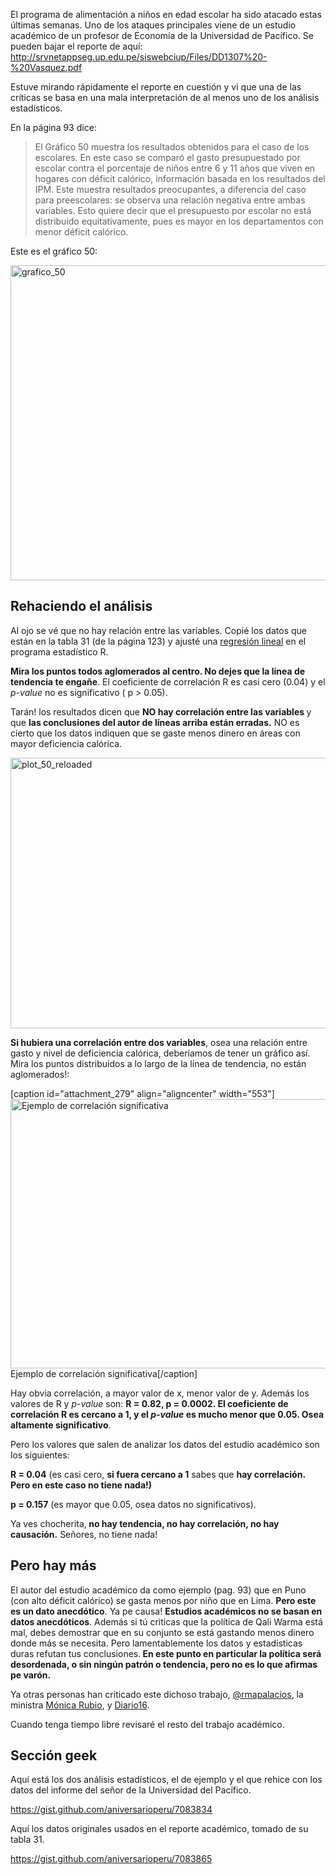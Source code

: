 El programa de alimentación a niños en edad escolar ha sido atacado estas últimas semanas. Uno de los ataques principales viene de un estudio académico de un profesor de Economía de la Universidad de Pacífico. Se pueden bajar el reporte de aquí: <a href="http://srvnetappseg.up.edu.pe/siswebciup/Files/DD1307%20-%20Vasquez.pdf">http://srvnetappseg.up.edu.pe/siswebciup/Files/DD1307%20-%20Vasquez.pdf</a>

Estuve mirando rápidamente el reporte en cuestión y vi que una de las críticas se basa en una mala interpretación de al menos uno de los análisis estadísticos.

En la página 93 dice:
<blockquote>El Gráfico 50 muestra los resultados obtenidos para el caso de los escolares. En este caso se comparó el gasto presupuestado por escolar contra el porcentaje de niños entre 6 y 11 años que viven en hogares con déficit calórico, información basada en los resultados del IPM. Este muestra resultados preocupantes, a diferencia del caso para preescolares: se observa una relación negativa entre ambas variables. Esto quiere decir que el presupuesto por escolar no está distribuido equitativamente, pues es mayor en los departamentos con menor déficit calórico.</blockquote>
Este es el gráfico 50:

<a href="http://aniversarioperu.files.wordpress.com/2013/10/grafico_50.png"><img class="aligncenter size-large wp-image-262" alt="grafico_50" src="http://aniversarioperu.files.wordpress.com/2013/10/grafico_50.png?w=630" width="630" height="504" /></a>
<h2>Rehaciendo el análisis</h2>
Al ojo se vé que no hay relación entre las variables. Copié los datos que están en la tabla 31 (de la página 123) y ajusté una <a href="http://es.wikipedia.org/wiki/Regresi%C3%B3n_lineal">regresión lineal</a> en el programa estadístico R.

<strong>Mira los puntos todos aglomerados al centro. No dejes que la línea de tendencia te engañe</strong>. El coeficiente de correlación R es casi cero (0.04) y el <i>p-value</i> no es significativo ( p &gt; 0.05).

Tarán! los resultados dicen que <strong>NO hay correlación entre las variables </strong>y que <strong>las conclusiones del autor de líneas arriba están erradas.</strong> NO es cierto que los datos indiquen que se gaste menos dinero en áreas con mayor deficiencia calórica.

<a href="http://aniversarioperu.files.wordpress.com/2013/10/plot_50_reloaded.png"><img class="aligncenter size-full wp-image-263" alt="plot_50_reloaded" src="http://aniversarioperu.files.wordpress.com/2013/10/plot_50_reloaded.png" width="557" height="433" /></a>

<strong>Si hubiera una correlación entre dos variables</strong>, osea una relación entre gasto y nivel de deficiencia calórica, deberíamos de tener un gráfico así. Mira los puntos distribuidos a lo largo de la línea de tendencia, no están aglomerados!:

[caption id="attachment_279" align="aligncenter" width="553"]<a href="http://aniversarioperu.files.wordpress.com/2013/10/plot_ejemplo1.png"><img class="size-full wp-image-279" alt="Ejemplo de correlación significativa" src="http://aniversarioperu.files.wordpress.com/2013/10/plot_ejemplo1.png" width="553" height="431" /></a> Ejemplo de correlación significativa[/caption]

Hay obvia correlación, a mayor valor de x, menor valor de y. Además los valores de R y <em>p-value</em> son: <strong>R = 0.82, p = 0.0002. El coeficiente de correlación R es cercano a 1, y el <em>p-value</em> es mucho menor que 0.05. Osea altamente significativo</strong>.

Pero los valores que salen de analizar los datos del estudio académico son los siguientes:

<strong>R = 0.04</strong> (es casi cero, <strong>si fuera cercano a 1</strong> sabes que <strong>hay correlación. Pero en este caso <strong>no tiene nada!</strong>)</strong>

<strong>p = 0.157</strong> (es mayor que 0.05, osea datos no significativos).

Ya ves chocherita,<strong> no hay tendencia, no hay correlación, no hay causación.</strong> Señores, no tiene nada!
<h2>Pero hay más</h2>
El autor del estudio académico da como ejemplo (pag. 93) que en Puno (con alto déficit calórico) se gasta menos por niño que en Lima. <strong>Pero este es un dato anecdótico</strong>. Ya pe causa! <strong>Estudios académicos no se basan en datos anecdóticos</strong>. Además si tú criticas que la política de Qali Warma está mal, debes demostrar que en su conjunto se está gastando menos dinero donde más se necesita. Pero lamentablemente los datos y estadísticas duras refutan tus conclusiones.<strong> En este punto en particular la política será desordenada, o sin ningún patrón o tendencia, pero no es lo que afirmas pe varón.</strong>

Ya otras personas han criticado este dichoso trabajo, <a href="http://www.larepublica.pe/columnistas/contracandela/quien-quiere-comerse-la-comida-de-los-ninos-pobres-20-10-2013">@rmapalacios</a>, la ministra <a href="http://www.larepublica.pe/21-10-2013/hariamos-mal-minando-un-programa-que-busca-alimentar-a-nuestros-ninos">Mónica Rubio</a>, y <a href="http://diario16.pe/noticia/39580-campana-tremendista-comercio-enrique-vasquez-contra-programas-sociales">Diario16</a>.

Cuando tenga tiempo libre revisaré el resto del trabajo académico.
<h2>Sección geek</h2>
Aquí está los dos análisis estadísticos, el de ejemplo y el que rehice con los datos del informe del señor de la Universidad del Pacífico.

https://gist.github.com/aniversarioperu/7083834

Aquí los datos originales usados en el reporte académico, tomado de su tabla 31.

https://gist.github.com/aniversarioperu/7083865
